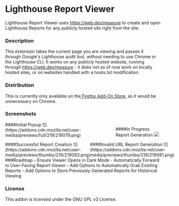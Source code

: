 # Lighthouse Report Viewer
Lighthouse Report Viewer uses https://web.dev/measure to create and open Lighthouse Reports for any publicly hosted site right from the site.

### Description 
This extension takes the current page you are viewing and passes it through Google's Lighthouse audit tool, without needing to use Chrome or the Lighthouse CLI. It works on any publicly hosted website, running through https://web.dev/measure - it does not as of now work on locally hosted sites, or on websites handled with a hosts.txt modification.

### Distribution
This is currently only available on the[ Firefox Add-On Store](https://addons.mozilla.org/en-US/firefox/addon/lighthouse-report-generator/), as it would be unnecessary on Chrome. 

### Screenshots
<div style="display: flex">
<div>
####Initial Popup
![](https://addons.cdn.mozilla.net/user-media/previews/full/219/219079.png)
</div>
<div>

####In Progress Report Generation
![](https://addons.cdn.mozilla.net/user-media/previews/thumbs/219/219082.png)
</div>
</div>
<div style="display: flex">
<div>
####Successful Report Creation
![](https://addons.cdn.mozilla.net/user-media/previews/thumbs/219/219083.png)
</div>
<div>
####Invalid URL Report Generation
![](https://addons.cdn.mozilla.net/user-media/previews/thumbs/219/219081.png)
</div>
</div>
###Roadmap
 - Ensure Viewer Opens in Dark Mode
 - Automatically Forward to User-Facing Report Viewer
 - Add Options to Automatically Grab Existing Reports
 - Add Options to Store Previously Generated Reports for Historical Viewing


### License
This addon is licensed under the GNU GPL v3 License. 